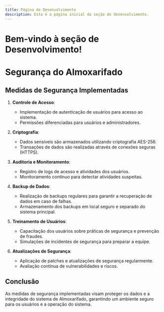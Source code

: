 ```yaml
---
title: Página de Desenvolvimento
description: Esta é a página inicial da seção de desenvolvimento.
---
```

# Bem-vindo à seção de Desenvolvimento!
# Segurança do Almoxarifado

## Medidas de Segurança Implementadas

1. **Controle de Acesso**: 
   - Implementação de autenticação de usuários para acesso ao sistema.
   - Permissões diferenciadas para usuários e administradores.

2. **Criptografia**: 
   - Dados sensíveis são armazenados utilizando criptografia AES-256.
   - Transações de dados são realizadas através de conexões seguras (HTTPS).

3. **Auditoria e Monitoramento**: 
   - Registro de logs de acesso e atividades dos usuários.
   - Monitoramento contínuo para detectar atividades suspeitas.

4. **Backup de Dados**: 
   - Realização de backups regulares para garantir a recuperação de dados em caso de falhas.
   - Armazenamento dos backups em local seguro e separado do sistema principal.

5. **Treinamento de Usuários**: 
   - Capacitação dos usuários sobre práticas de segurança e prevenção de fraudes.
   - Simulações de incidentes de segurança para preparar a equipe.

6. **Atualizações de Segurança**: 
   - Aplicação de patches e atualizações de segurança regularmente.
   - Avaliação contínua de vulnerabilidades e riscos.

## Conclusão

As medidas de segurança implementadas visam proteger os dados e a integridade do sistema de Almoxarifado, garantindo um ambiente seguro para os usuários e a operação do sistema.